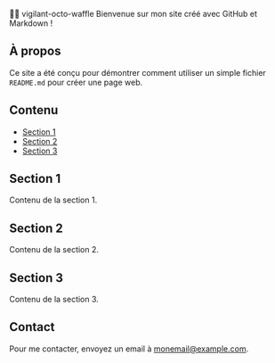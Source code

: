 
🐙🧇 vigilant-octo-waffle
Bienvenue sur mon site créé avec GitHub et Markdown !
## À propos
Ce site a été conçu pour démontrer comment utiliser un simple fichier `README.md` pour créer une page web.
## Contenu
- [Section 1](#section-1)
- [Section 2](#section-2)
- [Section 3](#section-3)
## Section 1
Contenu de la section 1.
## Section 2
Contenu de la section 2.
## Section 3
Contenu de la section 3.
## Contact
Pour me contacter, envoyez un email à [monemail@example.com](mailto:monemail@example.com).
